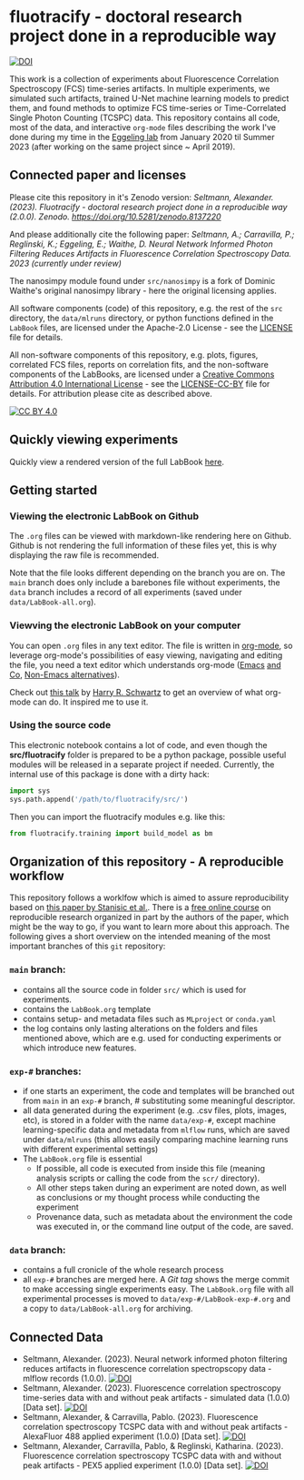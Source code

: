 # fluotracify - doctoral research project done in a reproducible way
[![DOI](https://zenodo.org/badge/DOI/10.5281/zenodo.8137220.svg)](https://doi.org/10.5281/zenodo.8137220) 

This work is a collection of experiments about Fluorescence Correlation
Spectroscopy (FCS) time-series artifacts. In multiple experiments, we simulated
such artifacts, trained U-Net machine learning models to predict them, and found
methods to optimize FCS time-series or Time-Correlated Single Photon Counting
(TCSPC) data. This repository contains all code, most of the data, and
interactive `org-mode` files describing the work I've done during my time in the
[Eggeling lab](https://www.biophysical-imaging.com) from January 2020 til Summer
2023 (after working on the same project since ~ April 2019). 

## Connected paper and licenses
Please cite this repository in it's Zenodo version: *Seltmann, Alexander.
(2023). Fluotracify - doctoral research project done in a reproducible way
(2.0.0). Zenodo. https://doi.org/10.5281/zenodo.8137220*

And please additionally cite the following paper:
*Seltmann, A.; Carravilla, P.; Reglinski, K.; Eggeling, E.; Waithe, D. Neural
Network Informed Photon Filtering Reduces Artifacts in Fluorescence Correlation
Spectroscopy Data. 2023 (currently under review)*

The nanosimpy module found under `src/nanosimpy` is a fork of Dominic Waithe's
original nanosimpy library - here the original licensing applies.

All software components (code) of this repository, e.g. the rest of the `src`
directory, the `data/mlruns` directory, or python functions defined in the
`LabBook` files, are licensed under the Apache-2.0 License - see the
[LICENSE](LICENSE) file for details.

All non-software components of this repository, e.g. plots, figures,
correlated FCS files, reports on correlation fits, and the non-software
components of the LabBooks, are licensed under a 
[Creative Commons Attribution 4.0 International License][cc-by] - see the
[LICENSE-CC-BY](LICENSE-CC-BY) file for details. For attribution please cite as
described above.

[![CC BY 4.0][cc-by-image]][cc-by]

[cc-by]: http://creativecommons.org/licenses/by/4.0/
[cc-by-image]: https://i.creativecommons.org/l/by/4.0/88x31.png

## Quickly viewing experiments

Quickly view a rendered version of the full LabBook
[here](https://aseltmann.github.io/fluotracify/data/LabBook-all.html). 

## Getting started

### Viewing the electronic LabBook on Github

The `.org` files can be viewed with markdown-like rendering here on Github.
Github is not rendering the full information of these files yet, this is why
displaying the raw file is recommended.

Note that the file looks different depending on the branch you are on. The
`main` branch does only include a barebones file without experiments, the `data`
branch includes a record of all experiments (saved under
`data/LabBook-all.org`). 

### Viewving the electronic LabBook on your computer

You can open `.org` files in any text editor. The file is
written in [org-mode](https://orgmode.org/), so leverage org-mode's
possibilities of easy viewing, navigating and editing the file, you need a text
editor which understands org-mode ([Emacs](https://www.gnu.org/software/emacs/)
[and](https://medium.com/urbint-engineering/emacs-doom-for-newbies-1f8038604e3b)
[Co](http://kitchingroup.cheme.cmu.edu/scimax),
[Non-Emacs
alternatives](https://opensource.com/article/19/1/productivity-tool-org-mode)).

Check out [this talk](https://www.youtube.com/watch?v=SzA2YODtgK4) by
[Harry R. Schwartz](https://github.com/hrs) to get an overview of what org-mode
can do. It inspired me to use it.

### Using the source code

This electronic notebook contains a lot of code, and even though the
**src/fluotracify** folder is prepared to be a python package, possible useful
modules will be released in a separate project if needed. Currently, the
internal use of this package is done with a dirty hack:

``` python
import sys
sys.path.append('/path/to/fluotracify/src/')
```

Then you can import the fluotracify modules e.g. like this:

``` python
from fluotracify.training import build_model as bm
```

## Organization of this repository - A reproducible workflow

This repository follows a worklfow which is aimed to assure reproducibility
based on [this paper by Stanisic et
al.](https://hal.inria.fr/hal-01112795/document). There is a [free online
course](https://www.fun-mooc.fr/courses/course-v1:inria+41016+self-paced/5d99aa3742e34d6f87eed84b71fdde74/)
on reproducible research organized in part by the authors of the paper, which 
might be the way to go, if you want to learn more about this approach. The
following gives a short overview on the intended meaning of the most important
branches of this `git` repository:

### `main` branch:

- contains all the source code in folder `src/` which is used for experiments.
- contains the `LabBook.org` template
- contains setup- and metadata files such as `MLproject` or `conda.yaml`
- the log contains only lasting alterations on the folders and files mentioned
  above, which are e.g. used for conducting experiments or which introduce new
  features. 

### `exp-#` branches:

- if one starts an experiment, the code and templates will be branched out from
  `main` in an `exp-#` branch, # substituting some meaningful descriptor.
- all data generated during the experiment (e.g. .csv files, plots, images,
  etc), is stored in a folder with the name `data/exp-#`, except machine
  learning-specific data and metadata from `mlflow` runs, which are saved
  under `data/mlruns` (this allows easily comparing machine learning runs
  with different experimental settings)
- The `LabBook.org` file is essential
  - If possible, all code is executed from inside this file (meaning analysis
    scripts or calling the code from the `scr/` directory).
  - All other steps taken during an experiment are noted down, as well as
    conclusions or my thought process while conducting the experiment
  - Provenance data, such as metadata about the environment the code was
    executed in, or the command line output of the code, are saved.

### `data` branch:

- contains a full cronicle of the whole research process
- all `exp-#` branches are merged here. A *Git tag* shows the merge
  commit to make accessing single experiments easy. The `LabBook.org` file with
  all experimental processes is moved to `data/exp-#/LabBook-exp-#.org` and a
  copy to `data/LabBook-all.org` for archiving.

## Connected Data

- Seltmann, Alexander. (2023). Neural network informed photon filtering reduces
  artifacts in fluorescence correlation spectropscopy data - mlflow records
  (1.0.0). 
  [![DOI](https://zenodo.org/badge/DOI/10.5281/zenodo.8137129.svg)](https://doi.org/10.5281/zenodo.8137129) 
- Seltmann, Alexander. (2023). Fluorescence correlation spectroscopy time-series
  data with and without peak artifacts - simulated data (1.0.0) [Data set].
  [![DOI](https://zenodo.org/badge/DOI/10.5281/zenodo.8074408.svg)](https://doi.org/10.5281/zenodo.8074408) 
- Seltmann, Alexander, & Carravilla, Pablo. (2023). Fluorescence correlation
  spectroscopy TCSPC data with and without peak artifacts - AlexaFluor 488
  applied experiment (1.0.0) [Data set].
  [![DOI](https://zenodo.org/badge/DOI/10.5281/zenodo.8082558.svg)](https://doi.org/10.5281/zenodo.8082558) 
- Seltmann, Alexander, Carravilla, Pablo, & Reglinski, Katharina. (2023).
  Fluorescence correlation spectroscopy TCSPC data with and without peak
  artifacts - PEX5 applied experiment (1.0.0) [Data set]. 
  [![DOI](https://zenodo.org/badge/DOI/10.5281/zenodo.8109282.svg)](https://doi.org/10.5281/zenodo.8109282) 
 
